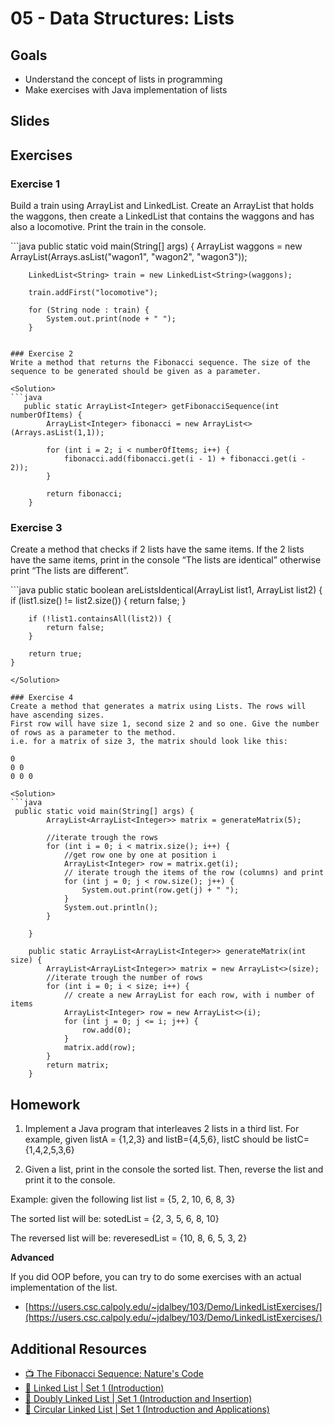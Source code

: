 # 05 - Data Structures: Lists

<Teacher name="Anca"></Teacher>

## Goals
- Understand the concept of lists in programming
- Make exercises with Java implementation of lists

## Slides

<GoogleSlides src="https://docs.google.com/presentation/d/e/2PACX-1vSr6F6309N3wBgzfe9wGyP-vbW7q794IycXIBDTG0yUwONrLYB3Z3S0EoDnv3-B4D0vOqb8pFLU6Zgp/embed?start=false&loop=false&delayms=3000"></GoogleSlides>

## Exercises

### Exercise 1
Build a train using ArrayList and LinkedList. Create an ArrayList that holds the waggons, then create a LinkedList that contains the waggons and has also a locomotive. Print the train in the console.

<Solution>
```java
public static void main(String[] args) {
        ArrayList<String> waggons = new ArrayList<String>(Arrays.asList("wagon1", "wagon2", "wagon3"));

        LinkedList<String> train = new LinkedList<String>(waggons);

        train.addFirst("locomotive");

        for (String node : train) {
            System.out.print(node + " ");
        }
```

### Exercise 2
Write a method that returns the Fibonacci sequence. The size of the sequence to be generated should be given as a parameter.

<Solution>
```java
   public static ArrayList<Integer> getFibonacciSequence(int numberOfItems) {
        ArrayList<Integer> fibonacci = new ArrayList<>(Arrays.asList(1,1));

        for (int i = 2; i < numberOfItems; i++) {
            fibonacci.add(fibonacci.get(i - 1) + fibonacci.get(i - 2));
        }

        return fibonacci;
    }
```
</Solution>


### Exercise 3
Create a method that checks if 2 lists have the same items.
If the 2 lists have the same items, print in the console “The lists are identical” otherwise print “The lists are different”.

<Solution>
```java
    public static boolean areListsIdentical(ArrayList<String> list1, ArrayList<String> list2) {
        if (list1.size() != list2.size()) {
            return false;
        }
        
        if (!list1.containsAll(list2)) {
            return false;
        }

        return true;
    }
```
</Solution>

### Exercise 4
Create a method that generates a matrix using Lists. The rows will have ascending sizes.
First row will have size 1, second size 2 and so one. Give the number of rows as a parameter to the method. 
i.e. for a matrix of size 3, the matrix should look like this:

0
0 0 
0 0 0 

<Solution>
```java
 public static void main(String[] args) {
        ArrayList<ArrayList<Integer>> matrix = generateMatrix(5);

        //iterate trough the rows
        for (int i = 0; i < matrix.size(); i++) {
            //get row one by one at position i
            ArrayList<Integer> row = matrix.get(i);
            // iterate trough the items of the row (columns) and print
            for (int j = 0; j < row.size(); j++) {
                System.out.print(row.get(j) + " ");
            }
            System.out.println();
        }

    }

    public static ArrayList<ArrayList<Integer>> generateMatrix(int size) {
        ArrayList<ArrayList<Integer>> matrix = new ArrayList<>(size);
        //iterate trough the number of rows
        for (int i = 0; i < size; i++) {
            // create a new ArrayList for each row, with i number of items
            ArrayList<Integer> row = new ArrayList<>(i);
            for (int j = 0; j <= i; j++) {
                row.add(0);
            }
            matrix.add(row);
        }
        return matrix;
    }

```
</Solution>


## Homework
1. Implement a Java program that interleaves 2 lists in a third list.
For example, given listA = {1,2,3} and listB={4,5,6}, listC should be listC={1,4,2,5,3,6}

2. Given a list, print in the console the sorted list. Then, reverse the list and print it to the console.

Example:  given the following list
list = {5, 2, 10, 6, 8, 3}

The sorted list will be:
sotedList = {2, 3, 5, 6, 8, 10}

The reversed list will be:
reveresedList = {10, 8, 6, 5, 3, 2}

**Advanced**

If you did OOP before, you can try to do some exercises with an actual implementation of the list. 
- [https://users.csc.calpoly.edu/~jdalbey/103/Demo/LinkedListExercises/](https://users.csc.calpoly.edu/~jdalbey/103/Demo/LinkedListExercises/)

## Additional Resources
- [📺 The Fibonacci Sequence: Nature's Code](https://www.youtube.com/watch?v=wTlw7fNcO-0)
- [📖 Linked List | Set 1 (Introduction)](https://www.geeksforgeeks.org/linked-list-set-1-introduction/)
- [📖 Doubly Linked List | Set 1 (Introduction and Insertion)](https://www.geeksforgeeks.org/doubly-linked-list/)
- [📖 Circular Linked List | Set 1 (Introduction and Applications)](https://www.geeksforgeeks.org/circular-linked-list/)

